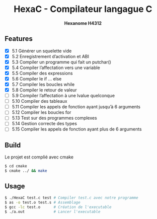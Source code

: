 <div align="center">

# HexaC - Compilateur langague C
#### Hexanome H4312

</div>

## Features

- [x] 5.1 Générer un squelette vide
- [x] 5.2 Enregistrement d’activation et ABI
- [x] 5.3 Compiler un programme qui fait un putchar()
- [x] 5.4 Compiler l’affectation vers une variable
- [x] 5.5 Compiler des expressions
- [x] 5.6 Compiler le if ... else
- [x] 5.7 Compiler les boucles while
- [x] 5.8 Compiler le retour de valeur
- [ ] 5.9 Compiler l’affectation à une lvalue quelconque
- [ ] 5.10 Compiler des tableaux
- [ ] 5.11 Compiler les appels de fonction ayant jusqu’à 6 arguments
- [ ] 5.12 Compiler les boucles for
- [ ] 5.13 Test sur des programmes complexes
- [ ] 5.14 Gestion correcte des types
- [ ] 5.15 Compiler les appels de fonction ayant plus de 6 arguments

## Build
Le projet est complié avec cmake

```bash
$ cd cmake
$ cmake ../ && make
```

## Usage

```bash
$ ./HexaC test.c test # Compiler test.c avec notre programme
$ as -o test.o test.s # Assemblage
$ gcc -lc test.o      # Création de l'executable
$ ./a.out             # Lancer l'executable
```
